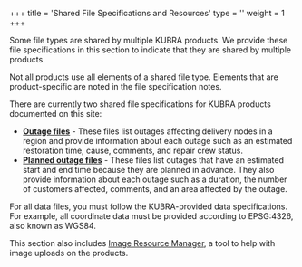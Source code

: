 +++
title = 'Shared File Specifications and Resources'
type = ''
weight = 1
+++

Some file types are shared by multiple KUBRA products. We provide these file specifications in this section to indicate that they are shared by multiple products.

Not all products use all elements of a shared file type. Elements that are product-specific are noted in the file specification notes.

There are currently two shared file specifications for KUBRA products documented on this site:

+ [**Outage files**](/shared-file-specifications/outage-file) - These files list outages affecting delivery nodes in a region and provide information about each outage such as an estimated restoration time, cause, comments, and repair crew status.
+ [**Planned outage files**](/shared-file-specifications/planned-outage-file) - These files list outages that have an estimated start and end time because they are planned in advance. They also provide information about each outage such as a duration, the number of customers affected, comments, and an area affected by the outage.

For all data files, you must follow the KUBRA-provided data specifications. For example, all coordinate data must be provided according to EPSG:4326, also known as WGS84.

This section also includes [Image Resource Manager](/shared-file-specifications/image-resource-manager), a tool to help with image uploads on the products.
